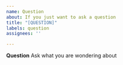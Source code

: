 ```yaml
---
name: Question
about: If you just want to ask a question
title: "[QUESTION]"
labels: question
assignees: ''

---
```


**Question**
Ask what you are wondering about
